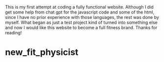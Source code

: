This is my first attempt at coding a fully functional website. Although I did get some help from chat gpt for the javascript code and some of the html, since I have no prior experience 
with those languages, the rest was done by myself. What began as just a test project kind of turned into something else and now I would like this website to become a full fitness
brand. Thanks for reading!

# new_fit_physicist
